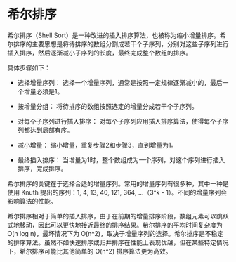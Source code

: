 # 希尔排序
希尔排序（Shell Sort）是一种改进的插入排序算法，也被称为缩小增量排序。希尔排序的主要思想是将待排序的数组分割成若干个子序列，分别对这些子序列进行插入排序，然后逐渐减小子序列的长度，最终完成整个数组的排序。

具体步骤如下：

+ 选择增量序列： 选择一个增量序列，通常是按照一定规律逐渐减小的，最后一个增量必须是1。

+ 按增量分组： 将待排序的数组按照选定的增量分成若干个子序列。

+ 对每个子序列进行插入排序： 对每个子序列应用插入排序算法，使得每个子序列都达到局部有序。

+ 减小增量： 缩小增量，重复步骤2和步骤3，直到增量为1。

+ 最终插入排序： 当增量为1时，整个数组成为一个序列，对这个序列进行插入排序，完成排序。

希尔排序的关键在于选择合适的增量序列。常用的增量序列有很多种，其中一种是使用 Knuth 提出的序列：1, 4, 13, 40, 121, 364, ...（3^k - 1）。不同的增量序列会影响算法的性能。

希尔排序相对于简单的插入排序，由于在前期的增量排序阶段，数组元素可以跳跃式地移动，因此可以更快地接近最终的排序结果。希尔排序的平均时间复杂度为 O(n log n)，最坏情况下为 O(n^2)，取决于增量序列的选择。希尔排序是不稳定的排序算法。虽然不如快速排序或归并排序在性能上表现优越，但在某些特定情况下，希尔排序可能比其他简单的 O(n^2) 排序算法更为高效。